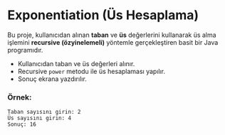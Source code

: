 # Exponentiation (Üs Hesaplama)

Bu proje, kullanıcıdan alınan **taban** ve **üs** değerlerini kullanarak üs alma işlemini **recursive (özyinelemeli)** yöntemle gerçekleştiren basit bir Java programıdır.

- Kullanıcıdan taban ve üs değerleri alınır.
- Recursive `power` metodu ile üs hesaplaması yapılır.
- Sonuç ekrana yazdırılır.

### Örnek:

    Taban sayısını girin: 2
    Üs sayısını girin: 4
    Sonuç: 16   